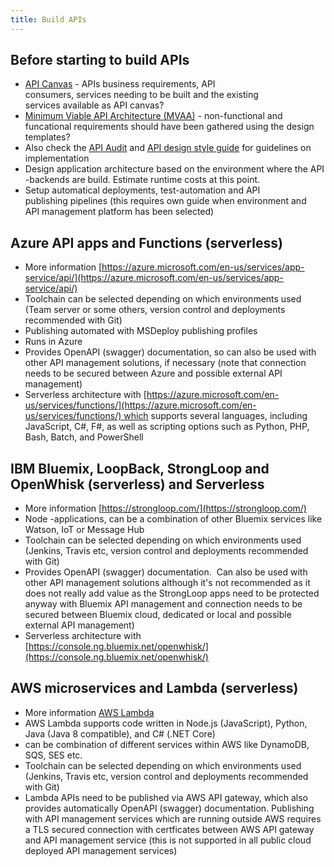 ```yaml
---
title: Build APIs
---
```


## Before starting to build APIs

*   [API Canvas](1APICanvas) - APIs business requirements, API consumers, services needing to be built and the existing services available as API canvas?
*   [Minimum Viable API Architecture (MVAA)](2MinimumViableAPIArchitecture-MVAA) - non-functional and funcational requirements should have been gathered using the design templates?
*   Also check the [API Audit](4APIAudit) and [API design style guide](APIDesignStyleGuide) for guidelines on implementation
*   Design application architecture based on the environment where the API -backends are build. Estimate runtime costs at this point.
*   Setup automatical deployments, test-automation and API publishing pipelines (this requires own guide when environment and API management platform has been selected)

## Azure API apps and Functions (serverless)

*   More information [https://azure.microsoft.com/en-us/services/app-service/api/](https://azure.microsoft.com/en-us/services/app-service/api/)
*   Toolchain can be selected depending on which environments used (Team server or some others, version control and deployments recommended with Git)
*   Publishing automated with MSDeploy publishing profiles
*   Runs in Azure
*   Provides OpenAPI (swagger) documentation, so can also be used with other API management solutions, if necessary (note that connection needs to be secured between Azure and possible external API management)
*   Serverless architecture with [https://azure.microsoft.com/en-us/services/functions/](https://azure.microsoft.com/en-us/services/functions/) which supports several languages, including JavaScript, C#, F#, as well as scripting options such as Python, PHP, Bash, Batch, and PowerShell

## IBM Bluemix, LoopBack, StrongLoop and OpenWhisk (serverless) and Serverless

*   More information [https://strongloop.com/](https://strongloop.com/)
*   Node -applications, can be a combination of other Bluemix services like Watson, IoT or Message Hub
*   Toolchain can be selected depending on which environments used (Jenkins, Travis etc, version control and deployments recommended with Git)
*   Provides OpenAPI (swagger) documentation.  Can also be used with other API management solutions although it's not recommended as it does not really add value as the StrongLoop apps need to be protected anyway with Bluemix API management and connection needs to be secured between Bluemix cloud, dedicated or local and possible external API management)
*   Serverless architecture with [https://console.ng.bluemix.net/openwhisk/](https://console.ng.bluemix.net/openwhisk/)

## AWS microservices and Lambda (serverless)

*   More information [AWS Lambda](http://docs.aws.amazon.com/lambda/latest/dg/with-on-demand-https-example-configure-event-source_1.html)
*   AWS Lambda supports code written in Node.js (JavaScript), Python, Java (Java 8 compatible), and C# (.NET Core)
*   can be combination of different services within AWS like DynamoDB, SQS, SES etc.
*   Toolchain can be selected depending on which environments used (Jenkins, Travis etc, version control and deployments recommended with Git)
*   Lambda APIs need to be published via AWS API gateway, which also provides automatically OpenAPI (swagger) documentation. Publishing with API management services which are running outside AWS requires a TLS secured connection with certficates between AWS API gateway and API management service (this is not supported in all public cloud deployed API management services)
